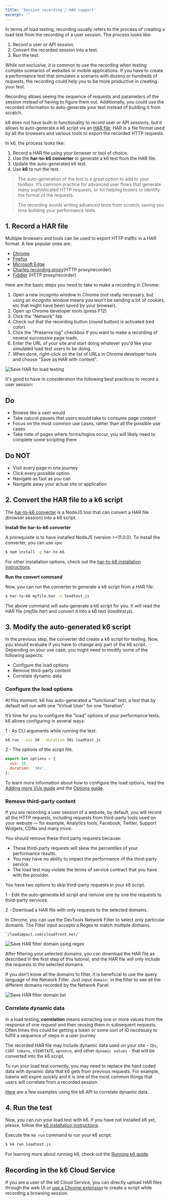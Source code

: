 ```yaml
---
title: 'Session recording / HAR support'
excerpt: ''
---
```


In terms of load testing, recording usually refers to the process of creating a load test from the recording of a user session. The process looks like:

1. Record a user or API session.
2. Convert the recorded session into a test.
3. Run the test.

While not exclusive, it is common to use the recording when testing complex scenarios of websites or mobile applications. If you have to create a performance test that simulates a scenario with dozens or hundreds of requests, the recording could help you to be more productive in creating your test.

Recording allows seeing the sequence of requests and parameters of the session instead of having to figure them out. Additionally, you could use the recorded information to auto-generate your test instead of building it from scratch.

k6 does not have built-in functionality to record user or API sessions, but it allows to auto-generate a k6 script via an [HAR file](<https://en.wikipedia.org/wiki/HAR_(file_format)>); HAR is a file format used by all the browsers and various tools to export the recorded HTTP requests.

In k6, the process looks like:

1. Record a HAR file using your browser or tool of choice.
2. Use the **har-to-k6 converter** to generate a k6 test from the HAR file.
3. Update the auto-generated k6 test.
4. Use **k6** to run the test.

> The auto-generation of the test is a great option to add to your toolbox. It’s common practice for advanced user flows that generate many sophisticated HTTP requests, or for helping testers to identify the format of the requests.
>
> The recording avoids writing advanced tests from scratch, saving you time building your performance tests.

## 1. Record a HAR file

Multiple browsers and tools can be used to export HTTP traffic in a HAR format. A few popular ones are:

- [Chrome](https://www.google.com/chrome/)
- [Firefox](https://www.mozilla.org/en-US/firefox/)
- [Microsoft Edge](https://www.microsoft.com/en-us/windows/microsoft-edge)
- [Charles recording proxy](http://www.charlesproxy.com/)(HTTP proxy/recorder)
- [Fiddler](http://www.telerik.com/fiddler) (HTTP proxy/recorder)

Here are the basic steps you need to take to make a recording in Chrome:

1. Open a new incognito window in Chrome (not really necessary, but using an incognito window means you won't be sending a lot of cookies, etc that might have been saved by your browser).
2. Open up Chrome developer tools (press F12)
3. Click the "Network" tab
4. Check out that the recording button (round button) is activated (red color).
5. Click the "Preserve log" checkbox if you want to make a recording of several successive page loads.
6. Enter the URL of your site and start doing whatever you'd like your simulated load test users to be doing.
7. When done, right-click on the list of URLs in Chrome developer tools and choose "Save as HAR with content".

![Save HAR for load testing](./images/Session-recording-HAR-support/session_recorder_save_as_har.png)

It's good to have in consideration the following best practices to record a user session:

## Do

- Browse like a user would
- Take natural pauses that users would take to consume page content
- Focus on the most common use cases, rather than all the possible use cases
- Take note of pages where forms/logins occur, you will likely need to complete some scripting there

## Do NOT

- Visit every page in one journey
- Click every possible option
- Navigate as fast as you can
- Navigate away your actual site or application

## 2. Convert the HAR file to a k6 script

The [har-to-k6 converter](https://github.com/loadimpact/har-to-k6) is a NodeJS tool that can convert a HAR file (browser session) into a k6 script.

**Install the har-to-k6 converter**

A prerequisite is to have installed NodeJS (version >=11.0.0). To install the converter, you can use `npm`:

```bash
$ npm install -g har-to-k6
```

For other installation options, check out the [har-to-k6 installation instructions](https://github.com/loadimpact/har-to-k6#installation).

**Run the convert command**

Now, you can run the converter to generate a k6 script from a HAR file:

```bash
$ har-to-k6 myfile.har -o loadtest.js
```

The above command will auto-generate a k6 script for you. It will read the HAR file (_myfile.har_) and convert it into a k6 test (_loadtest.js_).

## 3. Modify the auto-generated k6 script

In the previous step, the converter did create a k6 script for testing. Now, you should evaluate if you have to change any part of the k6 script. Depending on your use case, you might need to modify some of the following aspects:

- Configure the load options
- Remove third-party content
- Correlate dynamic data

### Configure the load options

At this moment, k6 has auto-generated a “functional” test, a test that by default will run with one “Virtual User” for one “Iteration”.

It’s time for you to configure the “load” options of your performance tests. k6 allows configuring in several ways:

1 - As CLI arguments while running the test:

```bash
k6 run --vus 10 --duration 30s loadtest.js
```

2 - The options of the script file.

```js
export let options = {
  vus: 10,
  duration: '30s',
};
```

To learn more information about how to configure the load options, read the [Adding more VUs guide](/getting-started/running-k6#adding-more-vus) and the [Options guide](/using-k6/options).

### Remove third-party content

If you are recording a user session of a website, by default, you will record all the HTTP requests, including requests from third-party tools used on your website — for example, Analytics tools, Facebook, Twitter, Support Widgets, CDNs and many more.

You should remove these third party requests because:

- These third-party requests will skew the percentiles of your performance results.
- You may have no ability to impact the performance of the third-party service
- The load test may violate the terms of service contract that you have with the provider.

You have two options to skip third-party requests in your k6 script.

1 - Edit the auto-generate k6 script and remove one by one the requests to third-party services.

2 - Download a HAR file with only requests to the selected domains.

In Chrome, you can use the DevTools Network Filter to select only particular domains. The Filter input accepts a Regex to match multiple domains.

    `/loadimpact.com|cloudfront.net/`

![Save HAR filter domain using regex](/images/Session-recording-HAR-support/session_recorder_filter_domain.png)

After filtering your selected domains, you can download the HAR file as described in the first step of this tutorial, and the HAR file will only include the requests to the selected domains.

If you don’t know all the domains to filter, it is beneficial to use the query language of the Network Filter. Just input `domain:` in the filter to see all the different domains recorded by the Network Panel.

![Save HAR filter domain list](/images/Session-recording-HAR-support/session_recorder_filter_domain_list.png)

### Correlate dynamic data

In a load testing, **correlation** means extracting one or more values from the response of one request and then reusing them in subsequent requests. Often times this could be getting a token or some sort of ID necessary to fulfill a sequence of steps in a user journey

The recorded HAR file may include dynamic data used on your site - `IDs`, `CSRF tokens`, `VIEWSTATE`, `wpnonce`, and other `dynamic values` - that will be converted into the k6 script.

To run your load test correctly, you may need to replace the hard coded data with dynamic data that k6 gets from previous requests. For example, tokens will expire quickly and it is one of the most common things that users will correlate from a recorded session.

[Here](/examples/correlation-and-dynamic-data) are a few examples using the k6 API to correlate dynamic data.

## 4. Run the test

Now, you can run your load test with k6. If you have not installed k6 yet, please, follow the [k6 installation instructions](/getting-started/installation).

Execute the `k6 run` command to run your k6 script:

```bash
$ k6 run loadtest.js
```

For learning more about running k6, check out the [Running k6 guide](/getting-started/running-k6).

## Recording in the k6 Cloud Service

If you are a user of the k6 Cloud Service, you can directly upload HAR files through the web UI or [use a Chrome extension](/cloud/creating-and-running-a-test/recording-a-test-script) to create a script while recording a browsing session.

